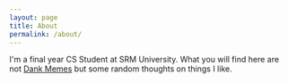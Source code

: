 ```yaml
---
layout: page
title: About
permalink: /about/
---
```


I'm a final year CS Student at SRM University. What you will find here are not <a href = "https://k3wlbuddy.github.io/dank">Dank Memes</a> but some random thoughts on things I like.
